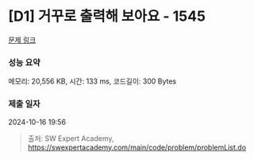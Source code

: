 # [D1] 거꾸로 출력해 보아요 - 1545 

[문제 링크](https://swexpertacademy.com/main/code/problem/problemDetail.do?contestProbId=AV2gbY0qAAQBBAS0) 

### 성능 요약

메모리: 20,556 KB, 시간: 133 ms, 코드길이: 300 Bytes

### 제출 일자

2024-10-16 19:56



> 출처: SW Expert Academy, https://swexpertacademy.com/main/code/problem/problemList.do